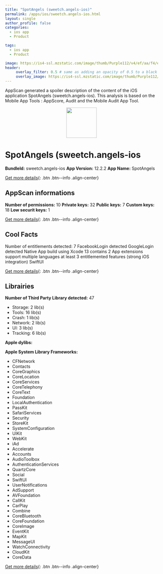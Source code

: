 ```yaml
---
title: "SpotAngels (sweetch.angels-ios)"
permalink: /apps/ios/sweetch.angels-ios.html
layout: single
author_profile: false
categories: 
  - ios app 
  - Product 

tags: 
  - ios app 
  - Product 

image: https://is4-ssl.mzstatic.com/image/thumb/Purple112/v4/ef/aa/f4/efaaf40e-9d7d-d13c-fcd3-817594e7f66f/AppIcon-0-1x_U007emarketing-0-5-0-85-220.png/512x512bb.jpg
header: 
     overlay_filter: 0.5 # same as adding an opacity of 0.5 to a black background
     overlay_image: https://is4-ssl.mzstatic.com/image/thumb/Purple112/v4/ef/aa/f4/efaaf40e-9d7d-d13c-fcd3-817594e7f66f/AppIcon-0-1x_U007emarketing-0-5-0-85-220.png/512x512bb.jpg
---
```

AppScan generated a spoiler description of the content of the iOS application SpotAngels (sweetch.angels-ios). This analysis is based on the Mobile App Tools : AppScore, Audit and the Mobile Audit App Tool.

  
  
<div style="text-align: center;"><img src="https://is4-ssl.mzstatic.com/image/thumb/Purple112/v4/ef/aa/f4/efaaf40e-9d7d-d13c-fcd3-817594e7f66f/AppIcon-0-1x_U007emarketing-0-5-0-85-220.png/512x512bb.jpg" width="100" height="100"></div>  
  
# SpotAngels (sweetch.angels-ios

**BundleId:** sweetch.angels-ios
**App Version:** 12.2.2
**App Name:** SpotAngels


[Get more details](/pricing.html){: .btn .btn--info .align-center}  
  
## AppScan informations 

**Number of permissions:** 10
**Private keys:** 32
**Public keys:** 7
**Custom keys:** 18
**Low securit keys:** 1
  
[Get more details](/pricing.html){: .btn .btn--info .align-center}

## Cool Facts

Number of entitlements detected: 7
FacebookLogin detected
GoogleLogin detected
Native App
build using Xcode 13
contains 2 App extensions
support multiple languages
at least 3 entitlemented features (strong iOS integration)
SwiftUI
  
[Get more details](/pricing.html){: .btn .btn--info .align-center}

## Librairies 
**Number of Third Party Library detected:** 47
- Storage: 2 lib(s)
- Tools: 16 lib(s)
- Crash: 1 lib(s)
- Network: 2 lib(s)
- UI: 3 lib(s)
- Tracking: 6 lib(s)

**Apple dylibs:**


**Apple System Library Frameworks:**
- CFNetwork
- Contacts
- CoreGraphics
- CoreLocation
- CoreServices
- CoreTelephony
- CoreText
- Foundation
- LocalAuthentication
- PassKit
- SafariServices
- Security
- StoreKit
- SystemConfiguration
- UIKit
- WebKit
- iAd
- Accelerate
- Accounts
- AudioToolbox
- AuthenticationServices
- QuartzCore
- Social
- SwiftUI
- UserNotifications
- AdSupport
- AVFoundation
- CallKit
- CarPlay
- Combine
- CoreBluetooth
- CoreFoundation
- CoreImage
- EventKit
- MapKit
- MessageUI
- WatchConnectivity
- CloudKit
- CoreData


  
[Get more details](/pricing.html){: .btn .btn--info .align-center}


